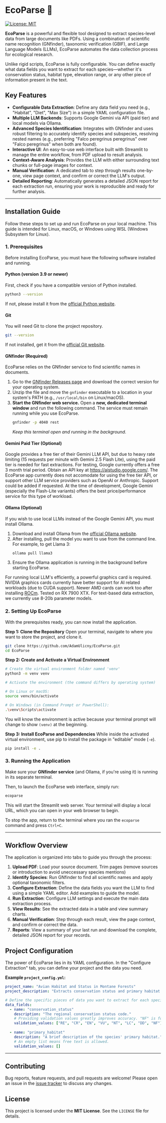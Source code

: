 # EcoParse 🦎

[![License: MIT](https://img.shields.io/badge/License-MIT-yellow.svg)](https://opensource.org/licenses/MIT)

**EcoParse** is a powerful and flexible tool designed to extract species-level data from large documents like PDFs. Using a combination of scientific name recognition (GNfinder), taxonomic verification (GBIF), and Large Language Models (LLMs), EcoParse automates the data collection process for ecological research.

Unlike rigid scripts, EcoParse is fully configurable. You can define exactly what data fields you want to extract for each species—whether it's conservation status, habitat type, elevation range, or any other piece of information present in the text.

## Key Features

-   **Configurable Data Extraction**: Define any data field you need (e.g., "Habitat", "Diet", "Max Size") in a simple YAML configuration file.
-   **Multiple LLM Backends**: Supports Google Gemini via API (paid tier) and local models via Ollama.
-   **Advanced Species Identification**: Integrates with GNfinder and uses robust filtering to accurately identify species and subspecies, resolving nested names (e.g., preferring "Falco peregrinus peregrinus" over "Falco peregrinus" when both are found).
-   **Interactive UI**: An easy-to-use web interface built with Streamlit to manage the entire workflow, from PDF upload to result analysis.
-   **Context-Aware Analysis**: Provides the LLM with either surrounding text chunks or full-page images for context.
-   **Manual Verification**: A dedicated tab to step through results one-by-one, view page context, and confirm or correct the LLM's output.
-   **Detailed Reporting**: Automatically generates a detailed JSON report for each extraction run, ensuring your work is reproducible and ready for further analysis.

---

## Installation Guide

Follow these steps to set up and run EcoParse on your local machine. This guide is intended for Linux, macOS, or Windows using WSL (Windows Subsystem for Linux).

### 1. Prerequisites

Before installing EcoParse, you must have the following software installed and running.

#### **Python (version 3.9 or newer)**
First, check if you have a compatible version of Python installed.

```bash
python3 --version
```
If not, please install it from the [official Python website](https://www.python.org/downloads/).

#### **Git**
You will need Git to clone the project repository.
```bash
git --version
```
If not installed, get it from the [official Git website](https://git-scm.com/downloads).

#### **GNfinder (Required)**
EcoParse relies on the GNfinder service to find scientific names in documents.
1.  Go to the [GNfinder Releases page](https://github.com/gnames/gnfinder/releases) and download the correct version for your operating system.
2.  Unzip the file and move the `gnfinder` executable to a location in your system's PATH (e.g., `/usr/local/bin` on Linux/macOS).
3.  **Start the GNfinder web service.** Open a **new, dedicated terminal window** and run the following command. The service must remain running while you use EcoParse.
    ```bash
    gnfinder -p 4040 rest
    ```
    *Keep this terminal open and running in the background.*

#### **Gemini Paid Tier (Optional)**
Google provides a free tier of their Gemini LLM API, but due to heavy rate limiting (15 requests per minute with Gemini 2.5 Flash Lite), using the paid tier is needed for fast extractions. 
For testing, Google currently offers a free 3 month trial period.
Obtain an API key at https://aistudio.google.com/.
The EcoParse app currently does not accomodate for using the free tier API, or support other LLM service providers such as OpenAI or Anthropic. Support could be added if requested.
At the time of development, Google Gemini (especially the Flash-Lite variants) offers the best price/performance service for this type of workload.

#### **Ollama (Optional)**
If you wish to use local LLMs instead of the Google Gemini API, you must install Ollama.
1.  Download and install Ollama from the [official Ollama website](https://ollama.ai/).
2.  After installing, pull the model you want to use from the command line. For example, to get Llama 3:
    ```bash
    ollama pull llama3
    ```
3.  Ensure the Ollama application is running in the background before starting EcoParse.

For running local LLM's efficiently, a powerful graphics card is required.
NVIDIA graphics cards currently have better support for AI related workloads (due to CUDA support).
Newer AMD cards can work too after installing [ROCm](https://www.amd.com/en/products/software/rocm.html). Tested on RX 7900 XTX.
For text-based data extraction, we currently use 8-20b parameter models.

### 2. Setting Up EcoParse

With the prerequisites ready, you can now install the application.

**Step 1: Clone the Repository**
Open your terminal, navigate to where you want to store the project, and clone it.
```bash
git clone https://github.com/AdamUlicny/EcoParse.git
cd EcoParse
```

**Step 2: Create and Activate a Virtual Environment**

```bash
# Create the virtual environment folder named 'venv'
python3 -m venv venv

# Activate the environment (the command differs by operating system)

# On Linux or macOS:
source venv/bin/activate

# On Windows (in Command Prompt or PowerShell):
.\venv\Scripts\activate
```
You will know the environment is active because your terminal prompt will change to show `(venv)` at the beginning.

**Step 3: Install EcoParse and Dependencies**
While inside the activated virtual environment, use pip to install the package in "editable" mode (`-e`).
```bash
pip install -e .
```

### 3. Running the Application

Make sure your **GNfinder service** (and Ollama, if you're using it) is running in its separate terminal.

Then, to launch the EcoParse web interface, simply run:
```bash
ecoparse
```
This will start the Streamlit web server. Your terminal will display a local URL, which you can open in your web browser to begin.

To stop the app, return to the terminal where you ran the `ecoparse` command and press `Ctrl+C`.

---

## Workflow Overview

The application is organized into tabs to guide you through the process:

1.  **Upload PDF**: Load your source document. Trim pages (remove sources or introduction to avoid uneccessary species mentions)
2.  **Identify Species**: Run GNfinder to find all scientific names and apply optional taxonomic filters.
3.  **Configure Extraction**: Define the data fields you want the LLM to find using a simple YAML editor. Add examples to guide the model.
4.  **Run Extraction**: Configure LLM settings and execute the main data extraction process.
5.  **View Results**: See the extracted data in a table and view summary charts.
6.  **Manual Verification**: Step through each result, view the page context, and confirm or correct the data.
7.  **Reports**: View a summary of your last run and download the complete, detailed JSON report for your records.

## Project Configuration

The power of EcoParse lies in its YAML configuration. In the "Configure Extraction" tab, you can define your project and the data you need.

**Example `project_config.yml`:**
```yaml
project_name: "Avian Habitat and Status in Montane Forests"
project_description: "Extracts conservation status and primary habitat for bird species."

# Define the specific pieces of data you want to extract for each species.
data_fields:
  - name: "conservation_status"
    description: "The regional conservation status code."
    # Providing validation values greatly improves accuracy. "NF" is for "Not Found".
    validation_values: ["RE", "CR", "EN", "VU", "NT", "LC", "DD", "NF"]
  
  - name: "primary_habitat"
    description: "A brief description of the species' primary habitat."
    # An empty list means free text is allowed.
    validation_values: []
```

---

## Contributing

Bug reports, feature requests, and pull requests are welcome! Please open an issue in the [issue tracker](https://github.com/your-username/EcoParse/issues) to discuss any changes.

## License

This project is licensed under the **MIT License**. See the `LICENSE` file for details.